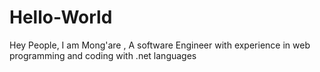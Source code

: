 # Hello-World

Hey People,
I am Mong'are , A software Engineer with experience in web programming and coding with .net languages
